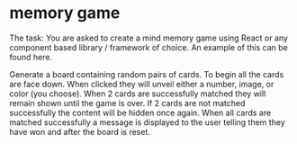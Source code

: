 # memory game

The task:
You are asked to create a mind memory game using React or any component based library / framework of choice. An example of this can be found here.

Generate a board containing random pairs of cards.
To begin all the cards are face down. When clicked they will unveil either a number, image, or color (you choose).
When 2 cards are successfully matched they will remain shown until the game is over.
If 2 cards are not matched successfully the content will be hidden once again.
When all cards are matched successfully a message is displayed to the user telling them they have won and after the board is reset.

